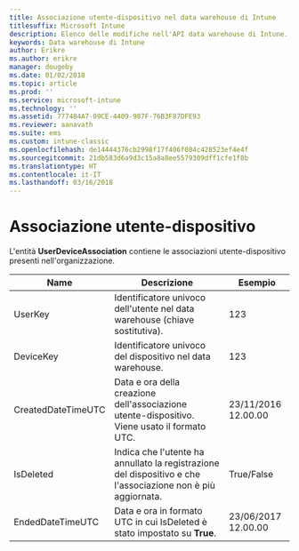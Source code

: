```yaml
---
title: Associazione utente-dispositivo nel data warehouse di Intune
titlesuffix: Microsoft Intune
description: Elenco delle modifiche nell'API data warehouse di Intune.
keywords: Data warehouse di Intune
author: Erikre
ms.author: erikre
manager: dougeby
ms.date: 01/02/2018
ms.topic: article
ms.prod: ''
ms.service: microsoft-intune
ms.technology: ''
ms.assetid: 777484A7-09CE-4409-987F-76B3F87DFE93
ms.reviewer: aanavath
ms.suite: ems
ms.custom: intune-classic
ms.openlocfilehash: de14444376cb2998f17f406f084c428523ef4e4f
ms.sourcegitcommit: 21db583d6a9d3c15a8a8ee5579309dff1cfe1f8b
ms.translationtype: HT
ms.contentlocale: it-IT
ms.lasthandoff: 03/16/2018
---
```

# <a name="user-device-association"></a>Associazione utente-dispositivo

L'entità **UserDeviceAssociation** contiene le associazioni utente-dispositivo presenti nell'organizzazione.

| Name               | Descrizione                                                                                      | Esempio                |
|--------------------|--------------------------------------------------------------------------------------------------|------------------------|
| UserKey            | Identificatore univoco dell'utente nel data warehouse (chiave sostitutiva).                              | 123                    |
| DeviceKey          | Identificatore univoco del dispositivo nel data warehouse.                                            | 123                    |
| CreatedDateTimeUTC | Data e ora della creazione dell'associazione utente-dispositivo. Viene usato il formato UTC.                                | 23/11/2016 12.00.00 |
| IsDeleted          | Indica che l'utente ha annullato la registrazione del dispositivo e che l'associazione non è più aggiornata. | True/False             |
| EndedDateTimeUTC   | Data e ora in formato UTC in cui IsDeleted è stato impostato su **True**.                                              | 23/06/2017 12.00.00 |
